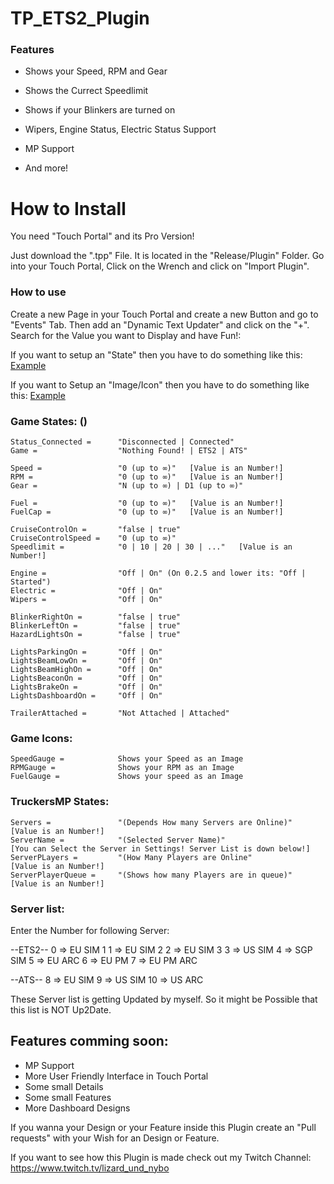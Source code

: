 # TP_ETS2_Plugin

### Features

- Shows your Speed, RPM and Gear
- Shows the Currect Speedlimit
- Shows if your Blinkers are turned on
- Wipers, Engine Status, Electric Status Support

- MP Support

- And more!

How to Install
=============

You need "Touch Portal" and its Pro Version! 

Just download the ".tpp" File. It is located in the "Release/Plugin" Folder.
Go into your Touch Portal, Click on the Wrench and click on "Import Plugin".



### How to use

Create a new Page in your Touch Portal and create a new Button and go to "Events" Tab. Then add an "Dynamic Text Updater" and click on the "+". Search for the Value you want to Display and have Fun!:

If you want to setup an "State" then you have to do something like this: 
[Example](https://github.com/NyboTV/TP_ETS2_Plugin/blob/master/.github/img/1618332385969.png)

If you want to Setup an "Image/Icon" then you have to do something like this:
[Example](https://github.com/NyboTV/TP_ETS2_Plugin/blob/master/.github/img/1618192488295.png)


### Game States: ()

	Status_Connected =      "Disconnected | Connected"
    Game =                  "Nothing Found! | ETS2 | ATS"

    Speed =                 "0 (up to ∞)"   [Value is an Number!]
    RPM =                   "0 (up to ∞)"   [Value is an Number!]
    Gear =                  "N (up to ∞) | D1 (up to ∞)"

    Fuel =                  "0 (up to ∞)"   [Value is an Number!]
    FuelCap =               "0 (up to ∞)"   [Value is an Number!]
    
    CruiseControlOn =       "false | true"
    CruiseControlSpeed =    "0 (up to ∞)"
    Speedlimit =            "0 | 10 | 20 | 30 | ..."   [Value is an Number!]

    Engine =                "Off | On" (On 0.2.5 and lower its: "Off | Started")
    Electric =              "Off | On"
    Wipers =                "Off | On"
    
    BlinkerRightOn =        "false | true"
    BlinkerLeftOn =         "false | true"
    HazardLightsOn =        "false | true"
    
    LightsParkingOn =       "Off | On"
    LightsBeamLowOn =       "Off | On"
    LightsBeamHighOn =      "Off | On"
    LightsBeaconOn =        "Off | On"
    LightsBrakeOn =         "Off | On"
    LightsDashboardOn =     "Off | On"
    
    TrailerAttached =       "Not Attached | Attached"
    
### Game Icons:

    SpeedGauge =            Shows your Speed as an Image
    RPMGauge =              Shows your RPM as an Image    
    FuelGauge =             Shows your speed as an Image


### TruckersMP States:

    Servers =               "(Depends How many Servers are Online)"     [Value is an Number!]
    ServerName =            "(Selected Server Name)"                    [You can Select the Server in Settings! Server List is down below!]
    ServerPLayers =         "(How Many Players are Online"              [Value is an Number!]
    ServerPlayerQueue =     "(Shows how many Players are in queue)"     [Value is an Number!]

### Server list:
Enter the Number for following Server:

--ETS2--
0 => EU SIM 1
1 => EU SIM 2
2 => EU SIM 3
3 => US SIM
4 => SGP SIM
5 => EU ARC
6 => EU PM 
7 => EU PM ARC

--ATS--
8 => EU SIM 
9 => US SIM
10 => US ARC

These Server list is getting Updated by myself. So it might be Possible that this list is NOT Up2Date. 


## Features comming soon:

- MP Support
- More User Friendly Interface in Touch Portal
- Some small Details
- Some small Features
- More Dashboard Designs

If you wanna your Design or your Feature inside this Plugin create an "Pull requests" with your Wish for an Design or Feature.

If you want to see how this Plugin is made check out my Twitch Channel: https://www.twitch.tv/lizard_und_nybo
